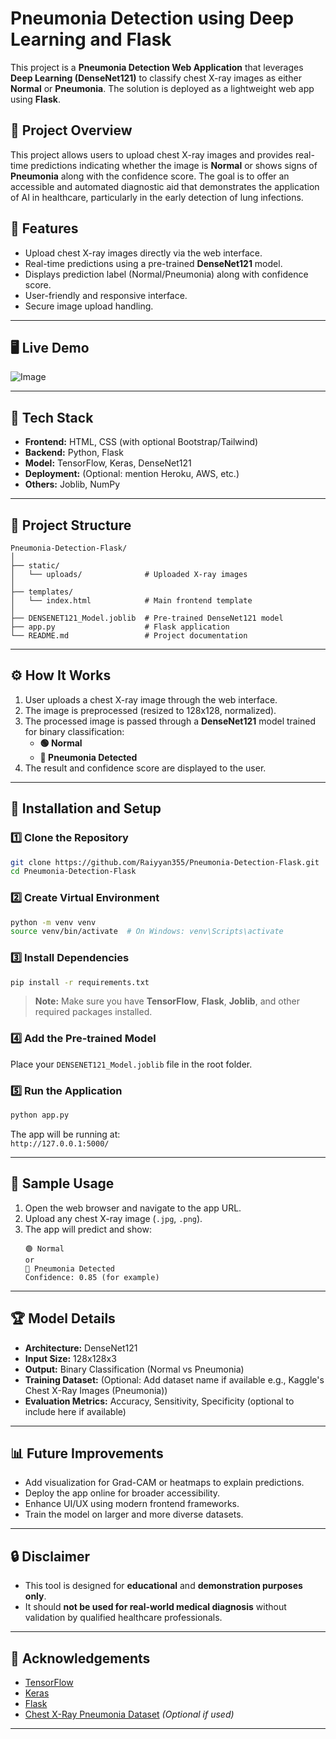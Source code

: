 
# Pneumonia Detection using Deep Learning and Flask

This project is a **Pneumonia Detection Web Application** that leverages **Deep Learning (DenseNet121)** to classify chest X-ray images as either **Normal** or **Pneumonia**. The solution is deployed as a lightweight web app using **Flask**.

## 📌 Project Overview

This project allows users to upload chest X-ray images and provides real-time predictions indicating whether the image is **Normal** or shows signs of **Pneumonia** along with the confidence score. The goal is to offer an accessible and automated diagnostic aid that demonstrates the application of AI in healthcare, particularly in the early detection of lung infections.

## 🚀 Features

- Upload chest X-ray images directly via the web interface.
- Real-time predictions using a pre-trained **DenseNet121** model.
- Displays prediction label (Normal/Pneumonia) along with confidence score.
- User-friendly and responsive interface.
- Secure image upload handling.

---

## 🖥️ Live Demo

![Image](https://github.com/user-attachments/assets/58d4a64c-6478-44fa-bc23-529c1e34439e)

---

## 🧩 Tech Stack

- **Frontend:** HTML, CSS (with optional Bootstrap/Tailwind)
- **Backend:** Python, Flask
- **Model:** TensorFlow, Keras, DenseNet121
- **Deployment:** (Optional: mention Heroku, AWS, etc.)
- **Others:** Joblib, NumPy

---

## 📂 Project Structure

```
Pneumonia-Detection-Flask/
│
├── static/
│   └── uploads/              # Uploaded X-ray images
│
├── templates/
│   └── index.html            # Main frontend template
│
├── DENSENET121_Model.joblib  # Pre-trained DenseNet121 model
├── app.py                    # Flask application
└── README.md                 # Project documentation
```

---

## ⚙️ How It Works

1. User uploads a chest X-ray image through the web interface.
2. The image is preprocessed (resized to 128x128, normalized).
3. The processed image is passed through a **DenseNet121** model trained for binary classification:
   - **🟢 Normal**
   - **🔴 Pneumonia Detected**
4. The result and confidence score are displayed to the user.

---

## 🔧 Installation and Setup

### 1️⃣ Clone the Repository
```bash
git clone https://github.com/Raiyyan355/Pneumonia-Detection-Flask.git
cd Pneumonia-Detection-Flask
```

### 2️⃣ Create Virtual Environment
```bash
python -m venv venv
source venv/bin/activate  # On Windows: venv\Scripts\activate
```

### 3️⃣ Install Dependencies
```bash
pip install -r requirements.txt
```

> **Note:** Make sure you have **TensorFlow**, **Flask**, **Joblib**, and other required packages installed.

### 4️⃣ Add the Pre-trained Model
Place your `DENSENET121_Model.joblib` file in the root folder.

### 5️⃣ Run the Application
```bash
python app.py
```

The app will be running at:  
`http://127.0.0.1:5000/`

---

## 📝 Sample Usage

1. Open the web browser and navigate to the app URL.
2. Upload any chest X-ray image (`.jpg`, `.png`).
3. The app will predict and show:
   ```
   🟢 Normal
   or
   🔴 Pneumonia Detected
   Confidence: 0.85 (for example)
   ```

---

## 🏆 Model Details

- **Architecture:** DenseNet121
- **Input Size:** 128x128x3
- **Output:** Binary Classification (Normal vs Pneumonia)
- **Training Dataset:** (Optional: Add dataset name if available e.g., Kaggle's Chest X-Ray Images (Pneumonia))
- **Evaluation Metrics:** Accuracy, Sensitivity, Specificity (optional to include here if available)

---

## 📊 Future Improvements

- Add visualization for Grad-CAM or heatmaps to explain predictions.
- Deploy the app online for broader accessibility.
- Enhance UI/UX using modern frontend frameworks.
- Train the model on larger and more diverse datasets.

---

## 🔒 Disclaimer

- This tool is designed for **educational** and **demonstration purposes only**.
- It should **not be used for real-world medical diagnosis** without validation by qualified healthcare professionals.

---


## 🙌 Acknowledgements

- [TensorFlow](https://www.tensorflow.org/)
- [Keras](https://keras.io/)
- [Flask](https://flask.palletsprojects.com/)
- [Chest X-Ray Pneumonia Dataset](https://www.kaggle.com/datasets/paultimothymooney/chest-xray-pneumonia) *(Optional if used)*

---
